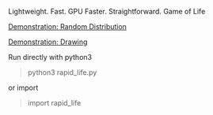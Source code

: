 Lightweight. Fast. GPU Faster. Straightforward.
Game of Life

[Demonstration: Random Distribution](https://youtu.be/kAJRX6KEesM?t=0)

[Demonstration: Drawing](https://youtu.be/kAJRX6KEesM?t=14)

Run directly with python3
>python3 rapid_life.py

or import
>import rapid_life
